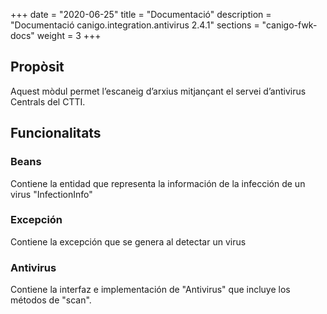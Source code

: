 +++
date        = "2020-06-25"
title       = "Documentació"
description = "Documentació canigo.integration.antivirus 2.4.1"
sections    = "canigo-fwk-docs"
weight      = 3
+++

## Propòsit

Aquest mòdul permet l’escaneig d’arxius mitjançant el servei d’antivirus Centrals del CTTI.

## Funcionalitats

### Beans

Contiene la entidad que representa la información de la infección de un virus "InfectionInfo"

### Excepción

Contiene la excepción que se genera al detectar un virus

### Antivirus

Contiene la interfaz e implementación de "Antivirus" que incluye los métodos de "scan". 
